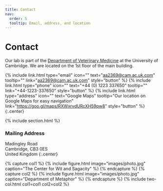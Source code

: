 ```yaml
---
title: Contact
nav:
  order: 5
  tooltip: Email, address, and location
---
```


# <i class="fas fa-envelope"></i>Contact

Our lab is part of the [Department of Veterinary Medicine]() at the University of Cambridge.
We are located on the 1st floor of the main building.

{%
  include link.html
  type="email"
  icon=""
  text="aa2369@cam.ac.uk.com"
  tooltip=""
  link="aa2369@cam.ac.uk.com"
  style="button"
%}
{%
  include link.html
  type="phone"
  icon=""
  text="+44 (0) 1223 337650"
  tooltip=""
  link="+44-1223-337650"
  style="button"
%}
{%
  include link.html
  type="address"
  icon=""
  text="Google Maps"
  tooltip="Our location on Google Maps for easy navigation"
  link="https://goo.gl/maps/RXWxrvdURcXH59pw8"
  style="button"
%}
{:.center}

{% include section.html %}

### <i class="fas fa-mail-bulk"></i>Mailing Address

Madingley Road  
Cambridge, CB3 0ES  
United Kingdom
{:.center}

{% capture col1 %}
{%
  include figure.html
  image="images/photo.jpg"
  caption="The Center for Wit and Sagacity"
%}
{% endcapture %}
{% capture col2 %}
{%
  include figure.html
  image="images/photo.jpg"
  caption="Department of Metaphor"
%}
{% endcapture %}
{% include two-col.html col1=col1 col2=col2 %}
